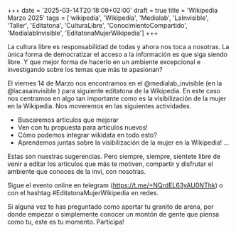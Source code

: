 +++
date = '2025-03-14T20:18:09+02:00'
draft = true
title = 'Wikipedia Marzo 2025'
tags = ['wikipedia', 'Wikipedia', 'Medialab', 'LaInvisible', 'Taller', 'Editatona', 'CulturaLibre', 'ConocimientoCompartido', 'MedialabInvisible', 'EditatonaMujerWikipedia']
+++

La cultura libre es responsabilidad de todas y ahora nos toca a nosotras. La única forma de democratizar el acceso a la información es que siga siendo libre. Y que mejor forma de hacerlo en un ambiente excepcional e investigando sobre los temas que más te apasionan?

El viernes 14 de Marzo nos encontramos en el @medialab_invisible  (en la @lacasainvisible ) para siguiente editatona de la Wikipedia. En este caso nos centramos en algo tan importante como es la visibilización de la mujer en la Wikipedia. Nos moveremos en las siguientes actividades.

- Buscaremos artículos que mejorar
- Ven con tu propuesta para artículos nuevos!
- Cómo podemos integrar wikidata en todo esto?
- Aprendemos juntas sobre la visibilización de la mujer en la Wikipedia!
...

Estas son nuestras sugerencias. Pero siempre, siempre, sientete libre de venir a editar los artículos que más te motiven, compartir y disfrutar el ambiente que conoces de la invi, con nosotras.

Sigue el evento online en telegram (https://t.me/+NQrdEL63yAU0NThk) o con el hashtag #EditatonaMujerWikipedia en redes.

Si alguna vez te has preguntado como aportar tu granito de arena, por donde empezar o simplemente conocer un montón de gente que piensa como tu, este es tu momento. Participa!
